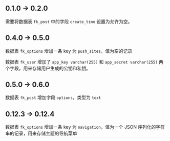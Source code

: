 ## 0.1.0 -> 0.2.0

需要将数据表 `fk_post` 中的字段 `create_time` 设置为允许为空。

## 0.4.0 -> 0.5.0

数据表 `fk_options` 增加一条 key 为 `push_sites`，值为空的记录

数据表 `fk_user` 增加了 `app_key varchar(255)` 和 `app_secret varchar(255)` 两个字段，用来存储用户生成的公钥和私钥。

## 0.5.0 -> 0.6.0

数据表 `fk_post` 增加字段 `options`，类型为 `text`

## 0.12.3 -> 0.12.4

数据表 `fk_options` 增加一条 key 为 `navigation`，值为一个 JSON 序列化的字符串的记录，用来存储主题的导航菜单